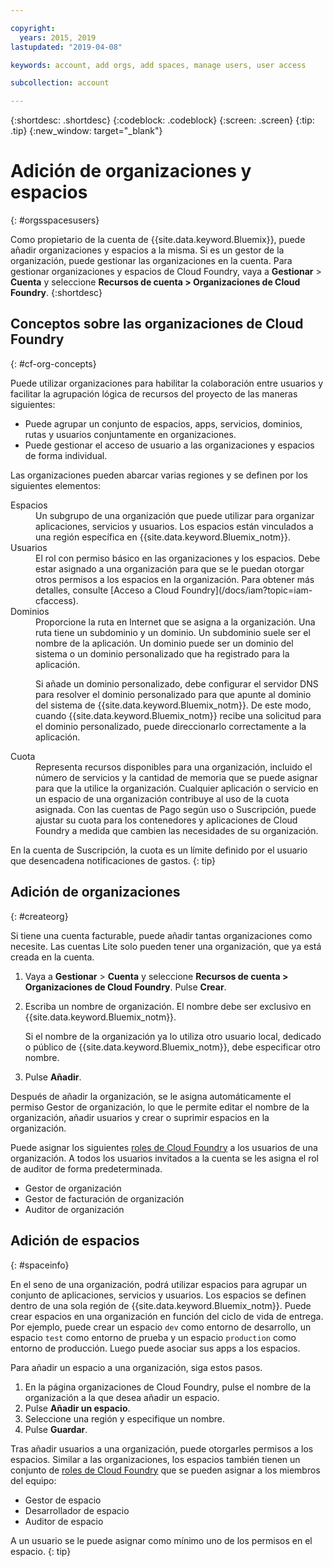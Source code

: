 ```yaml
---

copyright:
  years: 2015, 2019
lastupdated: "2019-04-08"

keywords: account, add orgs, add spaces, manage users, user access

subcollection: account

---
```


{:shortdesc: .shortdesc}
{:codeblock: .codeblock}
{:screen: .screen}
{:tip: .tip}
{:new_window: target="_blank"}

# Adición de organizaciones y espacios
{: #orgsspacesusers}

Como propietario de la cuenta de {{site.data.keyword.Bluemix}}, puede añadir organizaciones y espacios a la misma. Si es un gestor de la organización, puede gestionar las organizaciones en la cuenta. Para gestionar organizaciones y espacios de Cloud Foundry, vaya a **Gestionar** > **Cuenta** y seleccione **Recursos de cuenta > Organizaciones de Cloud Foundry**.
{:shortdesc}

## Conceptos sobre las organizaciones de Cloud Foundry
{: #cf-org-concepts}

Puede utilizar organizaciones para habilitar la colaboración entre usuarios y facilitar la agrupación lógica de recursos del proyecto de las maneras siguientes:

   * Puede agrupar un conjunto de espacios, apps, servicios, dominios, rutas y usuarios conjuntamente en organizaciones.
   * Puede gestionar el acceso de usuario a las organizaciones y espacios de forma individual.

Las organizaciones pueden abarcar varias regiones y se definen por los siguientes elementos:

<dl>
<dt>Espacios</dt>
<dd>Un subgrupo de una organización que puede utilizar para organizar aplicaciones, servicios y usuarios. Los espacios están vinculados a una región específica en {{site.data.keyword.Bluemix_notm}}. </dd>
<dt>Usuarios</dt>
<dd>El rol con permiso básico en las organizaciones y los espacios. Debe estar asignado a una organización para que se le puedan otorgar otros permisos a los espacios en la organización. Para obtener más detalles, consulte [Acceso a Cloud Foundry](/docs/iam?topic=iam-cfaccess).</dd>
<dt>Dominios</dt>
<dd>Proporcione la ruta en Internet que se asigna a la organización. Una ruta tiene un subdominio y un dominio. Un subdominio suele ser el nombre de la aplicación. Un dominio puede ser un dominio del sistema o un dominio personalizado que ha registrado para la aplicación.<br/>
<p>Si añade un dominio personalizado, debe configurar el servidor DNS para resolver el dominio personalizado para que apunte al dominio del sistema de {{site.data.keyword.Bluemix_notm}}. De este modo, cuando {{site.data.keyword.Bluemix_notm}} recibe una solicitud para el dominio personalizado, puede direccionarlo correctamente a la aplicación.</p></dd>
<dt>Cuota</dt>
<dd>Representa recursos disponibles para una organización, incluido el número de servicios y la cantidad de memoria que se puede asignar para que la utilice la organización. Cualquier aplicación o servicio en un espacio de una organización contribuye al uso de la cuota asignada. Con las cuentas de Pago según uso o Suscripción, puede ajustar su cuota para los contenedores y aplicaciones de Cloud Foundry a medida que cambien las necesidades de su organización.</dd>
</dl>

En la cuenta de Suscripción, la cuota es un límite definido por el usuario que desencadena notificaciones de gastos.
{: tip}

## Adición de organizaciones
{: #createorg}

Si tiene una cuenta facturable, puede añadir tantas organizaciones como necesite. Las cuentas Lite solo pueden tener una organización, que ya está creada en la cuenta.

1. Vaya a **Gestionar** > **Cuenta** y seleccione **Recursos de cuenta > Organizaciones de Cloud Foundry**. Pulse **Crear**.
2. Escriba un nombre de organización. El nombre debe ser exclusivo en {{site.data.keyword.Bluemix_notm}}.

   Si el nombre de la organización ya lo utiliza otro usuario local, dedicado o público de {{site.data.keyword.Bluemix_notm}}, debe especificar otro nombre.
3. Pulse **Añadir**.

Después de añadir la organización, se le asigna automáticamente el permiso Gestor de organización, lo que le permite editar el nombre de la organización, añadir usuarios y crear o suprimir espacios en la organización.

Puede asignar los siguientes [roles de Cloud Foundry](/docs/iam?topic=iam-cfaccess#cfroles) a los usuarios de una organización. A todos los usuarios invitados a la cuenta se les asigna el rol de auditor de forma predeterminada.

   * Gestor de organización
   * Gestor de facturación de organización
   * Auditor de organización

## Adición de espacios
{: #spaceinfo}

En el seno de una organización, podrá utilizar espacios para agrupar un conjunto de aplicaciones, servicios y usuarios. Los espacios se definen dentro de una sola región de {{site.data.keyword.Bluemix_notm}}. Puede crear espacios en una organización en función del ciclo de vida de entrega. Por ejemplo, puede crear un espacio `dev` como entorno de desarrollo, un espacio `test` como entorno de prueba y un espacio `production` como entorno de producción. Luego puede asociar sus apps a los espacios.

Para añadir un espacio a una organización, siga estos pasos.

1. En la página organizaciones de Cloud Foundry, pulse el nombre de la organización a la que desea añadir un espacio.
2. Pulse **Añadir un espacio**.
3. Seleccione una región y especifique un nombre.
4. Pulse **Guardar**.

Tras añadir usuarios a una organización, puede otorgarles permisos a los espacios. Similar a las organizaciones, los espacios también tienen un conjunto de [roles de Cloud Foundry](/docs/iam?topic=iam-cfaccess#cfroles) que se pueden asignar a los miembros del equipo:

  * Gestor de espacio
  * Desarrollador de espacio
  * Auditor de espacio

A un usuario se le puede asignar como mínimo uno de los permisos en el espacio.
{: tip}
